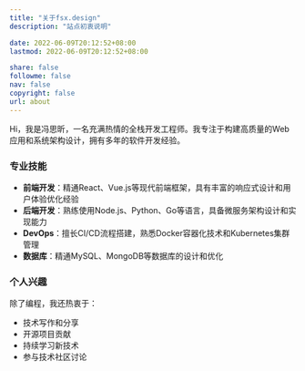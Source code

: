 ```yaml
---
title: "关于fsx.design"
description: "站点初衷说明"

date: 2022-06-09T20:12:52+08:00
lastmod: 2022-06-09T20:12:52+08:00

share: false
followme: false
nav: false
copyright: false
url: about
---
```


Hi，我是冯思昕，一名充满热情的全栈开发工程师。我专注于构建高质量的Web应用和系统架构设计，拥有多年的软件开发经验。

### 专业技能

- **前端开发**：精通React、Vue.js等现代前端框架，具有丰富的响应式设计和用户体验优化经验
- **后端开发**：熟练使用Node.js、Python、Go等语言，具备微服务架构设计和实现能力
- **DevOps**：擅长CI/CD流程搭建，熟悉Docker容器化技术和Kubernetes集群管理
- **数据库**：精通MySQL、MongoDB等数据库的设计和优化

### 个人兴趣

除了编程，我还热衷于：
- 技术写作和分享
- 开源项目贡献
- 持续学习新技术
- 参与技术社区讨论